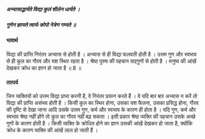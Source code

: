 ##### अभ्यासाद्धार्यते विद्या कुलं शीलेन धार्यते ।
##### गुणेन ज्ञायते त्वार्यः कोपो नेत्रेण गम्यते ॥

#### भावार्थ

विद्या की प्राप्ति निरंतर अभ्यास से होती है । अभ्यास से ही विद्या फलवती होती है । उत्तम गुण और स्वभाव से ही कुल का गौरव और यश स्थिर रहता है । श्रेष्ठ पुरुष की पहचान सद्गुणों से होती है । मनुष्य की आंखें देखकर क्रोध का ज्ञान हो जाता है ॥ 8 ॥

#### तात्पर्य

जिन व्यक्तियों को उत्तम विद्या प्राप्त करनी है, वे निरंतर प्रयत्न करते हैं । वे यदि बार बार अभ्यास न करें तो विद्या की प्राप्ति असंभव होती है । किसी कुल का स्थिर होना, उसका यश फैलना, उसका प्रसिद्ध होना, गौरव की दृष्टि से देखा जाना आदि उसके उत्तम गुण, कर्म और स्वभाव के कारण ही होता है । यदि गुण, कर्म और स्वभाव श्रेष्ठ नहीं होंगे तो कुल का गौरव नहीं बढ़ सकता । इसी प्रकार श्रेष्ठ व्यक्ति की पहचान उसके अच्छे गुणों के कारण होती है । किसी व्यक्ति के क्रोधित होने का ज्ञान उसकी आंखें देखकर हो जाता है, क्योंकि क्रोध के कारण व्यक्ति की आंखें लाल हो जाती हैं ।